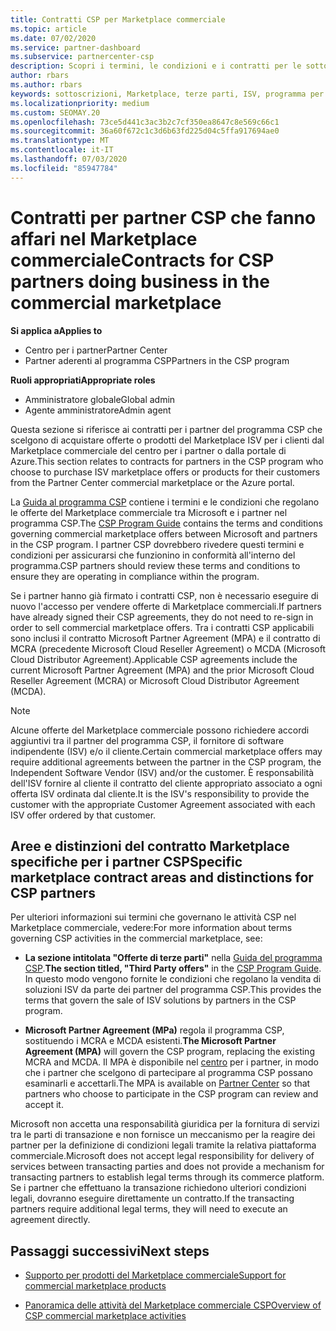 ```yaml
---
title: Contratti CSP per Marketplace commerciale
ms.topic: article
ms.date: 07/02/2020
ms.service: partner-dashboard
ms.subservice: partnercenter-csp
description: Scopri i termini, le condizioni e i contratti per le sottoscrizioni di prodotti ISV di terze parti acquistati da partner CSP nel Marketplace commerciale.
author: rbars
ms.author: rbars
keywords: sottoscrizioni, Marketplace, terze parti, ISV, programma per partner CSP, contratti, vendita, acquisto,
ms.localizationpriority: medium
ms.custom: SEOMAY.20
ms.openlocfilehash: 73ce5d441c3ac3b2c7cf350ea8647c8e569c66c1
ms.sourcegitcommit: 36a60f672c1c3d6b63fd225d04c5ffa917694ae0
ms.translationtype: MT
ms.contentlocale: it-IT
ms.lasthandoff: 07/03/2020
ms.locfileid: "85947784"
---
```

# <a name="contracts-for-csp-partners-doing-business-in-the-commercial-marketplace"></a><span data-ttu-id="b6474-104">Contratti per partner CSP che fanno affari nel Marketplace commerciale</span><span class="sxs-lookup"><span data-stu-id="b6474-104">Contracts for CSP partners doing business in the commercial marketplace</span></span>

<span data-ttu-id="b6474-105">**Si applica a**</span><span class="sxs-lookup"><span data-stu-id="b6474-105">**Applies to**</span></span>

- <span data-ttu-id="b6474-106">Centro per i partner</span><span class="sxs-lookup"><span data-stu-id="b6474-106">Partner Center</span></span>
- <span data-ttu-id="b6474-107">Partner aderenti al programma CSP</span><span class="sxs-lookup"><span data-stu-id="b6474-107">Partners in the CSP program</span></span>

<span data-ttu-id="b6474-108">**Ruoli appropriati**</span><span class="sxs-lookup"><span data-stu-id="b6474-108">**Appropriate roles**</span></span>

- <span data-ttu-id="b6474-109">Amministratore globale</span><span class="sxs-lookup"><span data-stu-id="b6474-109">Global admin</span></span>
- <span data-ttu-id="b6474-110">Agente amministratore</span><span class="sxs-lookup"><span data-stu-id="b6474-110">Admin agent</span></span>

<span data-ttu-id="b6474-111">Questa sezione si riferisce ai contratti per i partner del programma CSP che scelgono di acquistare offerte o prodotti del Marketplace ISV per i clienti dal Marketplace commerciale del centro per i partner o dalla portale di Azure.</span><span class="sxs-lookup"><span data-stu-id="b6474-111">This section relates to contracts for partners in the CSP program who choose to purchase ISV marketplace offers or products for their customers from the Partner Center commercial marketplace or the Azure portal.</span></span>

<span data-ttu-id="b6474-112">La [Guida al programma CSP](https://go.microsoft.com/fwlink/p/?LinkId=617100) contiene i termini e le condizioni che regolano le offerte del Marketplace commerciale tra Microsoft e i partner nel programma CSP.</span><span class="sxs-lookup"><span data-stu-id="b6474-112">The [CSP Program Guide](https://go.microsoft.com/fwlink/p/?LinkId=617100) contains the terms and conditions governing commercial marketplace offers between Microsoft and partners in the CSP program.</span></span> <span data-ttu-id="b6474-113">I partner CSP dovrebbero rivedere questi termini e condizioni per assicurarsi che funzionino in conformità all'interno del programma.</span><span class="sxs-lookup"><span data-stu-id="b6474-113">CSP partners should review these terms and conditions to ensure they are operating in compliance within the program.</span></span>  

<span data-ttu-id="b6474-114">Se i partner hanno già firmato i contratti CSP, non è necessario eseguire di nuovo l'accesso per vendere offerte di Marketplace commerciali.</span><span class="sxs-lookup"><span data-stu-id="b6474-114">If partners have already signed their CSP agreements, they do not need to re-sign in order to sell commercial marketplace offers.</span></span> <span data-ttu-id="b6474-115">Tra i contratti CSP applicabili sono inclusi il contratto Microsoft Partner Agreement (MPA) e il contratto di MCRA (precedente Microsoft Cloud Reseller Agreement) o MCDA (Microsoft Cloud Distributor Agreement).</span><span class="sxs-lookup"><span data-stu-id="b6474-115">Applicable CSP agreements include the current Microsoft Partner Agreement (MPA) and the prior Microsoft Cloud Reseller Agreement (MCRA) or Microsoft Cloud Distributor Agreement (MCDA).</span></span>

>[!NOTE]
> <span data-ttu-id="b6474-116">Alcune offerte del Marketplace commerciale possono richiedere accordi aggiuntivi tra il partner del programma CSP, il fornitore di software indipendente (ISV) e/o il cliente.</span><span class="sxs-lookup"><span data-stu-id="b6474-116">Certain commercial marketplace offers may require additional agreements between the partner in the CSP program, the Independent Software Vendor (ISV) and/or the customer.</span></span> <span data-ttu-id="b6474-117">È responsabilità dell'ISV fornire al cliente il contratto del cliente appropriato associato a ogni offerta ISV ordinata dal cliente.</span><span class="sxs-lookup"><span data-stu-id="b6474-117">It is the ISV's responsibility to provide the customer with the appropriate Customer Agreement associated with each ISV offer ordered by that customer.</span></span>

## <a name="specific-marketplace-contract-areas-and-distinctions-for-csp-partners"></a><span data-ttu-id="b6474-118">Aree e distinzioni del contratto Marketplace specifiche per i partner CSP</span><span class="sxs-lookup"><span data-stu-id="b6474-118">Specific marketplace contract areas and distinctions for CSP partners</span></span>

<span data-ttu-id="b6474-119">Per ulteriori informazioni sui termini che governano le attività CSP nel Marketplace commerciale, vedere:</span><span class="sxs-lookup"><span data-stu-id="b6474-119">For more information about terms governing CSP activities in the commercial marketplace, see:</span></span>

- <span data-ttu-id="b6474-120">**La sezione intitolata "Offerte di terze parti"** nella [Guida del programma CSP](https://go.microsoft.com/fwlink/p/?LinkId=617100).</span><span class="sxs-lookup"><span data-stu-id="b6474-120">**The section titled, "Third Party offers"** in the [CSP Program Guide](https://go.microsoft.com/fwlink/p/?LinkId=617100).</span></span> <span data-ttu-id="b6474-121">In questo modo vengono fornite le condizioni che regolano la vendita di soluzioni ISV da parte dei partner del programma CSP.</span><span class="sxs-lookup"><span data-stu-id="b6474-121">This provides the terms that govern the sale of ISV solutions by partners in the CSP program.</span></span>

- <span data-ttu-id="b6474-122">**Microsoft Partner Agreement (MPa)** regola il programma CSP, sostituendo i MCRA e MCDA esistenti.</span><span class="sxs-lookup"><span data-stu-id="b6474-122">**The Microsoft Partner Agreement (MPA)** will govern the CSP program, replacing the existing MCRA and MCDA.</span></span> <span data-ttu-id="b6474-123">Il MPA è disponibile nel [centro](https://partner.microsoft.com/pcv/dashboard/overview) per i partner, in modo che i partner che scelgono di partecipare al programma CSP possano esaminarli e accettarli.</span><span class="sxs-lookup"><span data-stu-id="b6474-123">The MPA is available on [Partner Center](https://partner.microsoft.com/pcv/dashboard/overview) so that partners who choose to participate in the CSP program can review and accept it.</span></span>
  
<span data-ttu-id="b6474-124">Microsoft non accetta una responsabilità giuridica per la fornitura di servizi tra le parti di transazione e non fornisce un meccanismo per la reagire dei partner per la definizione di condizioni legali tramite la relativa piattaforma commerciale.</span><span class="sxs-lookup"><span data-stu-id="b6474-124">Microsoft does not accept legal responsibility for delivery of services between transacting parties and does not provide a mechanism for transacting partners to establish legal terms through its commerce platform.</span></span> <span data-ttu-id="b6474-125">Se i partner che effettuano la transazione richiedono ulteriori condizioni legali, dovranno eseguire direttamente un contratto.</span><span class="sxs-lookup"><span data-stu-id="b6474-125">If the transacting partners require additional legal terms, they will need to execute an agreement directly.</span></span>

## <a name="next-steps"></a><span data-ttu-id="b6474-126">Passaggi successivi</span><span class="sxs-lookup"><span data-stu-id="b6474-126">Next steps</span></span>

- [<span data-ttu-id="b6474-127">Supporto per prodotti del Marketplace commerciale</span><span class="sxs-lookup"><span data-stu-id="b6474-127">Support for commercial marketplace products</span></span>](csp-commercial-marketplace-support.md)

- [<span data-ttu-id="b6474-128">Panoramica delle attività del Marketplace commerciale CSP</span><span class="sxs-lookup"><span data-stu-id="b6474-128">Overview of CSP commercial marketplace activities</span></span>](csp-commercial-marketplace-overview.md)
